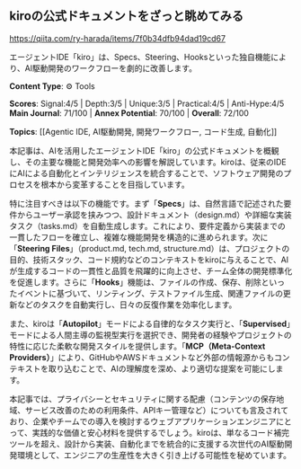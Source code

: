 ## kiroの公式ドキュメントをざっと眺めてみる

https://qiita.com/ry-harada/items/7f0b34dfb94dad19cd67

エージェントIDE「kiro」は、Specs、Steering、Hooksといった独自機能により、AI駆動開発のワークフローを劇的に改善します。

**Content Type**: ⚙️ Tools

**Scores**: Signal:4/5 | Depth:3/5 | Unique:3/5 | Practical:4/5 | Anti-Hype:4/5
**Main Journal**: 71/100 | **Annex Potential**: 70/100 | **Overall**: 72/100

**Topics**: [[Agentic IDE, AI駆動開発, 開発ワークフロー, コード生成, 自動化]]

本記事は、AIを活用したエージェントIDE「kiro」の公式ドキュメントを概観し、その主要な機能と開発効率への影響を解説しています。kiroは、従来のIDEにAIによる自動化とインテリジェンスを統合することで、ソフトウェア開発のプロセスを根本から変革することを目指しています。

特に注目すべきは以下の機能です。まず「**Specs**」は、自然言語で記述された要件からユーザー承認を挟みつつ、設計ドキュメント（design.md）や詳細な実装タスク（tasks.md）を自動生成します。これにより、要件定義から実装までの一貫したフローを確立し、複雑な機能開発を構造的に進められます。次に「**Steering Files**」（product.md, tech.md, structure.md）は、プロジェクトの目的、技術スタック、コード規約などのコンテキストをkiroに与えることで、AIが生成するコードの一貫性と品質を飛躍的に向上させ、チーム全体の開発標準化を促進します。さらに「**Hooks**」機能は、ファイルの作成、保存、削除といったイベントに基づいて、リンティング、テストファイル生成、関連ファイルの更新などのタスクを自動実行し、日々の反復作業を効率化します。

また、kiroは「**Autopilot**」モードによる自律的なタスク実行と、「**Supervised**」モードによる人間主導の監視型実行を選択でき、開発者の経験やプロジェクトの特性に応じた柔軟な開発スタイルを提供します。「**MCP（Meta-Context Providers）**」により、GitHubやAWSドキュメントなど外部の情報源からもコンテキストを取り込むことで、AIの理解度を深め、より適切な提案を可能にします。

本記事では、プライバシーとセキュリティに関する配慮（コンテンツの保存地域、サービス改善のための利用条件、APIキー管理など）についても言及されており、企業やチームでの導入を検討するウェブアプリケーションエンジニアにとって、実践的な価値と安心材料を提供するでしょう。kiroは、単なるコード補完ツールを超え、設計から実装、自動化までを統合的に支援する次世代のAI駆動開発環境として、エンジニアの生産性を大きく引き上げる可能性を秘めています。